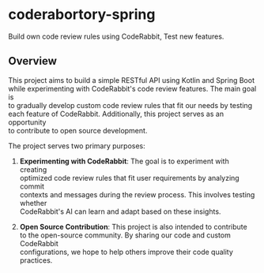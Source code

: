 # coderabortory-spring

Build own code review rules using CodeRabbit, Test new features.

## Overview

This project aims to build a simple RESTful API using Kotlin and Spring Boot  
while experimenting with CodeRabbit's code review features. The main goal is  
to gradually develop custom code review rules that fit our needs by testing  
each feature of CodeRabbit. Additionally, this project serves as an opportunity  
to contribute to open source development.

The project serves two primary purposes:

1. **Experimenting with CodeRabbit**: The goal is to experiment with creating  
   optimized code review rules that fit user requirements by analyzing commit  
   contexts and messages during the review process. This involves testing whether  
   CodeRabbit's AI can learn and adapt based on these insights.

2. **Open Source Contribution**: This project is also intended to contribute  
   to the open-source community. By sharing our code and custom CodeRabbit  
   configurations, we hope to help others improve their code quality practices.

